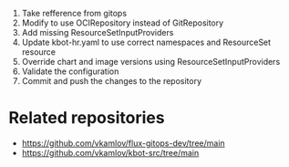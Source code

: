 1. Take refference from gitops
2. Modify to use OCIRepository instead of GitRepository
3. Add missing ResourceSetInputProviders
4. Update kbot-hr.yaml to use correct namespaces and ResourceSet resource
5. Override chart and image versions using ResourceSetInputProviders
6. Validate the configuration
7. Commit and push the changes to the repository

# Related repositories
- https://github.com/vkamlov/flux-gitops-dev/tree/main
- https://github.com/vkamlov/kbot-src/tree/main
